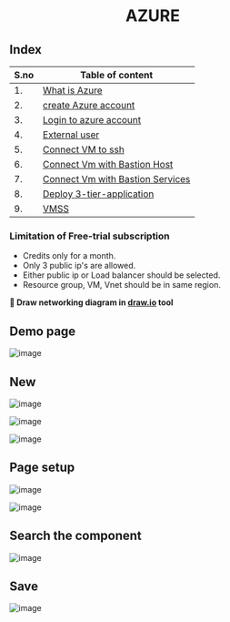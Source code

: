 <div align="center"><h1> AZURE</h1></div>

## Index

| S.no   | Table of content   |
|------------|------------|
| 1. | [What is Azure](https://github.com/Sruthi-22012002/DevOps-Azure/blob/main/Azure/azure%20basics.md) |
| 2. | [create Azure account](https://github.com/Sruthi-22012002/DevOps-Azure/blob/main/Azure/azure%20basics.md) |
| 3. | [Login to azure account](https://github.com/Sruthi-22012002/DevOps-Azure/blob/main/Azure/azure%20basics.md) |
| 4. | [External user](https://github.com/Sruthi-22012002/DevOps-Azure/blob/main/Azure/azure%20basics.md) |
| 5. |  [Connect VM to ssh](https://github.com/Sruthi-22012002/DevOps-Azure/blob/main/Azure/connect%20VM%20to%20ssh.md) |
| 6. |  [Connect Vm with Bastion Host](https://github.com/Sruthi-22012002/DevOps-Azure/blob/main/Azure/connect%20vm%20with%20bastion.md) |
| 7. |  [Connect Vm with Bastion Services](https://github.com/Sruthi-22012002/DevOps-Azure/blob/main/Azure/connect%20vm%20with%20bastion%20service.md) |
| 8. | [Deploy 3-tier-application](https://github.com/Sruthi-22012002/DevOps-Azure/blob/main/Azure/deploy-3-tier-application.md)
| 9. | [VMSS]()


### Limitation of Free-trial subscription
* Credits only for a month.
* Only 3 public ip's are allowed.
* Either public ip or Load balancer should be selected.
* Resource group, VM, Vnet should be in same region.

<b>📌  Draw networking diagram in [draw.io](https://app.diagrams.net) tool</b>
<h2>Demo page</h2>

![image](https://github.com/user-attachments/assets/ca10bb77-1785-4c0c-9d03-6b488cb0ec21)

## New
![image](https://github.com/user-attachments/assets/41201d88-3852-4cdf-9a76-8bae88356b5a)

![image](https://github.com/user-attachments/assets/38eedb19-9b27-41d4-8e3f-b5bf551c1514)

![image](https://github.com/user-attachments/assets/dbf7baf6-c682-452c-928c-bd9002e4c806)

## Page setup
![image](https://github.com/user-attachments/assets/636e362d-b9cc-4ba9-8d81-0cd5ffddc7d1)

![image](https://github.com/user-attachments/assets/f0bfb9cc-a12a-43b7-a775-35c4631f3120)

## Search the component

![image](https://github.com/user-attachments/assets/06cb33fb-c832-401e-946e-da6385d4cda9)

## Save

![image](https://github.com/user-attachments/assets/b428908c-a1ce-4d50-a6d6-06e609201751)






